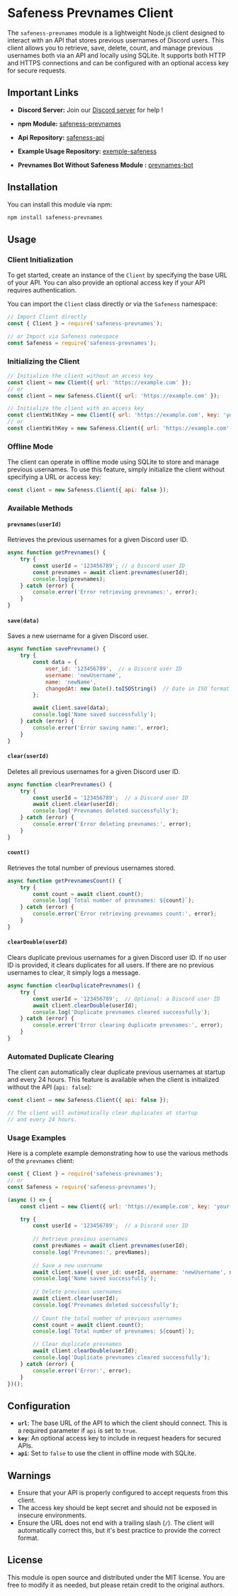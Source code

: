 # Safeness Prevnames Client

The `safeness-prevnames` module is a lightweight Node.js client designed to interact with an API that stores previous usernames of Discord users. This client allows you to retrieve, save, delete, count, and manage previous usernames both via an API and locally using SQLite. It supports both HTTP and HTTPS connections and can be configured with an optional access key for secure requests.

## Important Links

- **Discord Server:** Join our [Discord server](https://discord.gg/safeness) for help !

- **npm Module:** [safeness-prevnames](https://www.npmjs.com/package/safeness-prevnames)

- **Api Repository:** [safeness-api](https://github.com/pertinentes/safeness-api)

- **Example Usage Repository:** [exemple-safeness](https://github.com/pertinentes/safeness-exemple)

- **Prevnames Bot Without Safeness Module :** [prevnames-bot](https://github.com/pertinentes/prevnames-bot)

## Installation

You can install this module via npm:

```bash
npm install safeness-prevnames
```

## Usage

### Client Initialization

To get started, create an instance of the `Client` by specifying the base URL of your API. You can also provide an optional access key if your API requires authentication.

You can import the `Client` class directly or via the `Safeness` namespace:

```javascript
// Import Client directly
const { Client } = require('safeness-prevnames');

// or Import via Safeness namespace
const Safeness = require('safeness-prevnames'); 
```

### Initializing the Client

```javascript
// Initialize the client without an access key
const client = new Client({ url: 'https://example.com' });
// or
const client = new Safeness.Client({ url: 'https://example.com' }); 

// Initialize the client with an access key
const clientWithKey = new Client({ url: 'https://example.com', key: 'your-access-key' });
// or
const clientWithKey = new Safeness.Client({ url: 'https://example.com', key: 'your-access-key' }); 
```

### Offline Mode

The client can operate in offline mode using SQLite to store and manage previous usernames. To use this feature, simply initialize the client without specifying a URL or access key:

```javascript
const client = new Safeness.Client({ api: false });
```

### Available Methods

#### `prevnames(userId)`

Retrieves the previous usernames for a given Discord user ID.

```javascript
async function getPrevnames() {
    try {
        const userId = '123456789'; // a Discord user ID
        const prevnames = await client.prevnames(userId);
        console.log(prevnames);
    } catch (error) {
        console.error('Error retrieving prevnames:', error);
    }
}
```

#### `save(data)`

Saves a new username for a given Discord user.

```javascript
async function savePrevname() {
    try {
        const data = {
            user_id: '123456789',  // a Discord user ID
            username: 'newUsername',
            name: 'newName',
            changedAt: new Date().toISOString()  // Date in ISO format
        };

        await client.save(data);
        console.log('Name saved successfully');
    } catch (error) {
        console.error('Error saving name:', error);
    }
}
```

#### `clear(userId)`

Deletes all previous usernames for a given Discord user ID.

```javascript
async function clearPrevnames() {
    try {
        const userId = '123456789';  // a Discord user ID
        await client.clear(userId);
        console.log('Prevnames deleted successfully');
    } catch (error) {
        console.error('Error deleting prevnames:', error);
    }
}
```

#### `count()`

Retrieves the total number of previous usernames stored.

```javascript
async function getPrevnamesCount() {
    try {
        const count = await client.count();
        console.log(`Total number of prevnames: ${count}`);
    } catch (error) {
        console.error('Error retrieving prevnames count:', error);
    }
}
```

#### `clearDouble(userId)`

Clears duplicate previous usernames for a given Discord user ID. If no user ID is provided, it clears duplicates for all users. If there are no previous usernames to clear, it simply logs a message.

```javascript
async function clearDuplicatePrevnames() {
    try {
        const userId = '123456789';  // Optional: a Discord user ID
        await client.clearDouble(userId);
        console.log('Duplicate prevnames cleared successfully');
    } catch (error) {
        console.error('Error clearing duplicate prevnames:', error);
    }
}
```

### Automated Duplicate Clearing

The client can automatically clear duplicate previous usernames at startup and every 24 hours. This feature is available when the client is initialized without the API (`api: false`):

```javascript
const client = new Safeness.Client({ api: false });

// The client will automatically clear duplicates at startup
// and every 24 hours.
```

### Usage Examples

Here is a complete example demonstrating how to use the various methods of the `prevnames` client:

```javascript
const { Client } = require('safeness-prevnames');
// or
const Safeness = require('safeness-prevnames'); 

(async () => {
    const client = new Client({ url: 'https://example.com', key: 'your-access-key' });

    try {
        const userId = '123456789';  // a Discord user ID
        
        // Retrieve previous usernames
        const prevNames = await client.prevnames(userId);
        console.log('Prevnames:', prevNames);
        
        // Save a new username
        await client.save({ user_id: userId, username: 'newUsername', name: 'newName', changedAt: new Date().toISOString() });
        console.log('Name saved successfully');
        
        // Delete previous usernames
        await client.clear(userId);
        console.log('Prevnames deleted successfully');
        
        // Count the total number of previous usernames
        const count = await client.count();
        console.log(`Total number of prevnames: ${count}`);

        // Clear duplicate prevnames
        await client.clearDouble(userId);
        console.log('Duplicate prevnames cleared successfully');
    } catch (error) {
        console.error('Error:', error);
    }
})();
```

## Configuration

- **`url`**: The base URL of the API to which the client should connect. This is a required parameter if `api` is set to `true`.
- **`key`**: An optional access key to include in request headers for secured APIs.
- **`api`**: Set to `false` to use the client in offline mode with SQLite.


## Warnings

- Ensure that your API is properly configured to accept requests from this client.
- The access key should be kept secret and should not be exposed in insecure environments.
- Ensure the URL does not end with a trailing slash (`/`). The client will automatically correct this, but it's best practice to provide the correct format.

## License

This module is open source and distributed under the MIT license. You are free to modify it as needed, but please retain credit to the original authors.